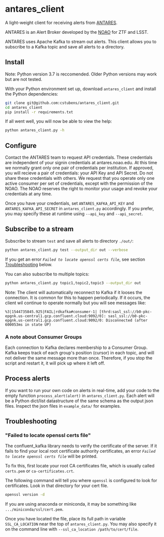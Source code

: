 # antares_client
A light-weight client for receiving alerts from [ANTARES](http://antares.noao.edu).

ANTARES is an Alert Broker developed by the [NOAO](http://noao.edu) for ZTF and LSST.

ANTARES uses Apache Kafka to stream out alerts. This client allows you to subscribe to a Kafka topic and save all alerts to a directory.

## Install

Note: Python version 3.7 is reccomended. Older Python versions may work but are not tested.

With your Python environment set up, download `antares_client` and install the Python dependencies:

```bash
git clone git@github.com:cstubens/antares_client.git
cd antares_client
pip install -r requirements.txt
```

If all went well, you will now be able to view the help:

```bash
python antares_client.py -h
```

## Configure

Contact the ANTARES team to request API credentials. These credentials are independent of your signin credentials at antares.noao.edu. At this time we normally grant only one pair of credentials per institution. If approved, you will recieve a pair of credentials: your API Key and API Secret. Do not share these credentials with others. We request that you operate only one active consumer per set of credentials, except with the permission of the NOAO. The NOAO reserves the right to monitor your usage and revoke your credentials at any time.

Once you have your credentials, set `ANTARES_KAFKA_API_KEY` and `ANTARES_KAFKA_API_SECRET` in `antares_client.py` accordingly. If you prefer, you may specify these at runtime using `--api_key` and `--api_secret`.

## Subscribe to a stream

Subscribe to stream `test` and save all alerts to directory `./out/`:

```bash
python antares_client.py test --output_dir out --verbose
```

If you get an error _`Failed to locate openssl certs file`_, see section [Troubleshooting](#Troubleshooting) below.

You can also subscribe to multiple topics:

```bash
python antares_client.py topic1,topic2,topic3 --output_dir out
```

Note: The client will automatically reconnect to Kafka if it looses the connection. It is common for this to happen periodically. If it occurs, the client wil continue to operate normally but you will see messages like:

```
%3|1544735845.925|FAIL|rdkafka#consumer-1| [thrd:sasl_ssl://b0-pkc-epgnk.us-central1.gcp.confluent.cloud:9092/0]: sasl_ssl://b0-pkc-epgnk.us-central1.gcp.confluent.cloud:9092/0: Disconnected (after 600053ms in state UP)
```

### A note about Consumer Groups

Each connection to Kafka declares membership to a Consumer Group. Kafka keeps track of each group's position (cursor) in each topic, and will not deliver the same message more than once. Therefore, if you stop the script and restart it, it will pick up where it left off.

## Process alerts

If you want to run your own code on alerts in real-time, add your code to the empty function `process_alert(alert)` in `antares_client.py`. Each alert will be a Python dict/list datastructure of the same schema as the output json files. Inspect the json files in `example_data/` for examples.

## Troubleshooting

### "Failed to locate openssl certs file"

The confluent_kafka library needs to verify the certificate of the server. If it fails to find your local root certificate authority certificates, an error _`Failed to locate openssl certs file`_ will be printed.

To fix this, first locate your root CA certificates file, which is usually called `certs.pem` or `ca-certificates.crt`.

The following command will tell you where `openssl` is configured to look for certificates. Look in that directory for your cert file.

```bash
openssl version -d
```

If you are using anaconda or miniconda, it may be something like `.../miniconda/ssl/cert.pem`.

Once you have located the file, place its full path in variable `SSL_CA_LOCATION` near the top of `antares_client.py`. You may also specify it on the command line with `--ssl_ca_location /path/to/cert/file`.

